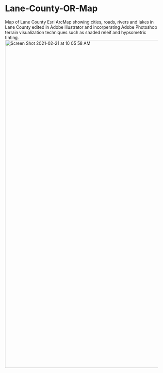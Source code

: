 # Lane-County-OR-Map
Map of Lane County
Esri ArcMap showing cities, roads, rivers and lakes in Lane County edited in Adobe Illustrator and incorperating Adobe Photoshop terrain visualization techniques such as shaded releif and hypsometric tinting.
<img width="1077" alt="Screen Shot 2021-02-21 at 10 05 58 AM" src="https://user-images.githubusercontent.com/38195404/108634029-6feb3280-742c-11eb-8605-0aa501a2e7b9.png">
